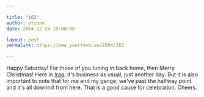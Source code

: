 ```yaml
---

title: "162"
author: ytjohn
date: 2004-12-24 19:00:00

layout: post
permalink: https://www.yourtech.us/2004/162

---
```

Happy Saturday!  For those of you tuning in back home, then Merry Christmas!  Here in <a href="http://www.userfriendly.org/cartoons/archives/04dec/xuf007435.gif">Iraq</a>, it's business as usual, just another day.  But it is also important to note that for me and my gange, we've past the halfway point and it's all downhill from here.  That is a good cause for celebration.   Cheers.
